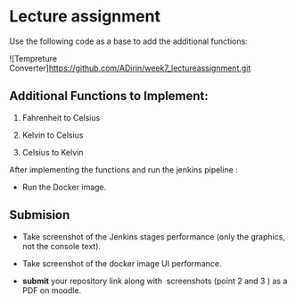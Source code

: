 # Lecture assignment 
Use the following code as a base to add the additional functions:

![Tempreture Converter]https://github.com/ADirin/week7_lectureassignment.git

## Additional Functions to Implement:

  1. Fahrenheit to Celsius

  2. Kelvin to Celsius

  3. Celsius to Kelvin

After implementing the functions and run the jenkins pipeline :

  - Run the  Docker image.

## Submision 
  - Take screenshot of the Jenkins stages performance (only the graphics, not the console text).

  - Take screenshot of the docker image UI performance.

  - **submit** your repository link along with  screenshots (point 2 and 3 ) as a PDF on moodle.
